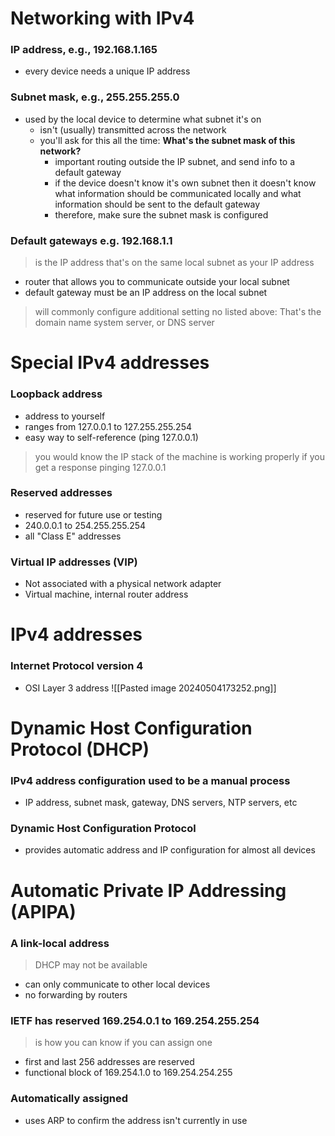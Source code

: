 # Networking with IPv4
### IP address, e.g., 192.168.1.165
- every device needs a unique IP address
### Subnet mask, e.g., 255.255.255.0
- used by the local device to determine what subnet it's on
	- isn't (usually) transmitted across the network
	- you'll ask for this all the time: **What's the subnet mask of this network?**
		- important routing outside the IP subnet, and send info to a default gateway
		- if the device doesn't know it's own subnet then it doesn't know what information should be communicated locally and what information should be sent to the default gateway
		- therefore, make sure the subnet mask is configured
### Default gateways e.g. 192.168.1.1
> is the IP address that's on the same local subnet as your IP address
- router that allows you to communicate outside your local subnet
- default gateway must be an IP address on the local subnet
> will commonly configure additional setting no listed above: That's the domain name system server, or DNS server

# Special IPv4 addresses
### Loopback address
- address to yourself
- ranges from 127.0.0.1 to 127.255.255.254
- easy way to self-reference (ping 127.0.0.1)
> you would know the IP stack of the machine is working properly if you get a response pinging 127.0.0.1
### Reserved addresses
- reserved for future use or testing
- 240.0.0.1 to 254.255.255.254
- all "Class E" addresses
### Virtual IP addresses (VIP)
- Not associated with a physical network adapter
- Virtual machine, internal router address

# IPv4 addresses
### Internet Protocol version 4
- OSI Layer 3 address
![[Pasted image 20240504173252.png]]

# Dynamic Host Configuration Protocol (DHCP)
### IPv4 address configuration used to be a manual process
- IP address, subnet mask, gateway, DNS servers, NTP servers, etc
### Dynamic Host Configuration Protocol
- provides automatic address and IP configuration for almost all devices

# Automatic Private IP Addressing (APIPA)
### A link-local address
> DHCP may not be available
- can only communicate to other local devices
- no forwarding by routers
### IETF has reserved 169.254.0.1 to 169.254.255.254
> is how you can know if you can assign one
- first and last 256 addresses are reserved
- functional block of 169.254.1.0 to 169.254.254.255
### Automatically assigned
- uses ARP to confirm the address isn't currently in use
